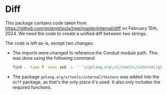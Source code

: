# Diff

This package contains code taken from https://github.com/golang/tools/tree/master/internal/diff
on February 15th, 2024. We need the code to create a unified diff between two strings.

The code is left as-is, except two changes:

- The imports were changed to reference the Conduit module path. This was done
  using the following command:

  ```sh
  find . -type f -exec sed -i '' 's/golang.org\/x\/tools\/internal/github.com\/conduitio\/conduit\/pkg\/plugin\/processor\/builtin\/internal/g' {} +
  ```

- The package `golang.org/x/tools/internal/testenv` was added into the `diff` package,
  as that's the only place it's used. It also only includes the required functions.
